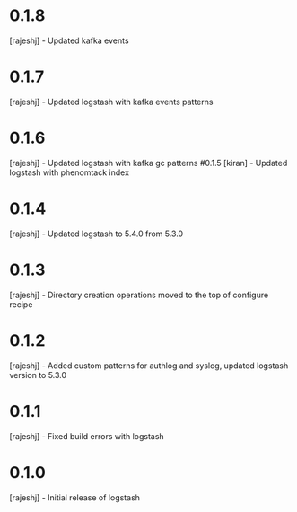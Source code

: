 # 0.1.8
[rajeshj]   - Updated kafka events
# 0.1.7
[rajeshj]   - Updated logstash with kafka events patterns
# 0.1.6
[rajeshj]   - Updated logstash with kafka gc patterns
#0.1.5
[kiran]     - Updated logstash with phenomtack index
# 0.1.4
[rajeshj]   - Updated logstash to 5.4.0 from 5.3.0
# 0.1.3
[rajeshj]   - Directory creation operations moved to the top of configure recipe  
# 0.1.2
[rajeshj]   - Added custom patterns for authlog and syslog, updated logstash version to 5.3.0
# 0.1.1
[rajeshj]   - Fixed build errors with logstash
# 0.1.0
[rajeshj]   - Initial release of logstash

